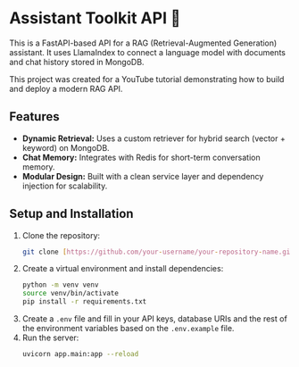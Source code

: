# Assistant Toolkit API 🚀

This is a FastAPI-based API for a RAG (Retrieval-Augmented Generation) assistant. It uses LlamaIndex to connect a language model with documents and chat history stored in MongoDB.

This project was created for a YouTube tutorial demonstrating how to build and deploy a modern RAG API.

## Features
- **Dynamic Retrieval:** Uses a custom retriever for hybrid search (vector + keyword) on MongoDB.
- **Chat Memory:** Integrates with Redis for short-term conversation memory.
- **Modular Design:** Built with a clean service layer and dependency injection for scalability.

## Setup and Installation

1.  Clone the repository:
    ```bash
    git clone [https://github.com/your-username/your-repository-name.git](https://github.com/your-username/your-repository-name.git)
    ```
2.  Create a virtual environment and install dependencies:
    ```bash
    python -m venv venv
    source venv/bin/activate
    pip install -r requirements.txt
    ```
3.  Create a `.env` file and fill in your API keys, database URIs and the rest of the environment variables based on the `.env.example` file.
4.  Run the server:
    ```bash
    uvicorn app.main:app --reload
    ```